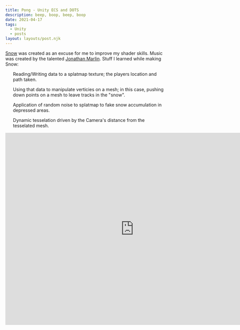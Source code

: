 ```yaml
---
title: Pong - Unity ECS and DOTS
description: beep, boop, beep, boop
date: 2021-04-17
tags:
  - Unity
  - posts
layout: layouts/post.njk
---
```

<p>
<a href="https://jeplmr.itch.io/snow" target="blank">Snow</a> was created as an excuse for me to improve my shader skills. Music was created by the talented <a href="https://www.jmarlinmusic.com/" target="blank">Jonathan Marlin</a>. Stuff I learned while making Snow: 
<ul>Reading/Writing data to a splatmap texture; the players location and path taken.</ul>
<ul>Using that data to manipulate verticies on a mesh; in this case, pushing down points on a mesh to leave tracks in the "snow".</ul>
<ul>Application of random noise to splatmap to fake snow accumulation in depressed areas.</ul>
<ul>Dynamic tesselation driven by the Camera's distance from the tesselated mesh.</ul>
</p>

<div class="container">
<p style="text-align: center"><iframe width="800" height="600" src="https://www.youtube.com/embed/uoThdh3hFT4" frameborder="0" allow="accelerometer; autoplay; clipboard-write; encrypted-media; gyroscope; picture-in-picture" allowfullscreen class="video"></iframe></p></div>
</br></br>
